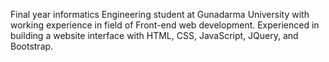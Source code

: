 Final year informatics Engineering student at Gunadarma University with working experience in field of Front-end web development. Experienced in building a website interface with HTML, CSS, JavaScript, JQuery, and Bootstrap. 

